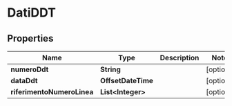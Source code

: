 

# DatiDDT


## Properties

| Name | Type | Description | Notes |
|------------ | ------------- | ------------- | -------------|
|**numeroDdt** | **String** |  |  [optional] |
|**dataDdt** | **OffsetDateTime** |  |  [optional] |
|**riferimentoNumeroLinea** | **List&lt;Integer&gt;** |  |  [optional] |



